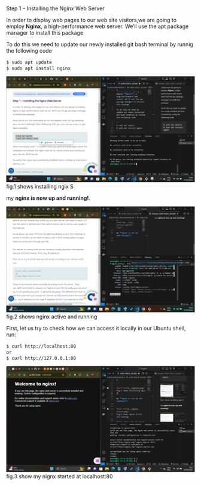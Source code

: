 #
Step 1 – Installing the Nginx Web Server

In order to display web pages to our web site visitors,we are going to employ **Nginx**, a high-performance web server. We’ll use the apt package manager to install this package 

To do this we need to update our newly installed git bash terminal by runnig the following code

```
$ sudo apt update
$ sudo apt install nginx
```

![alt text](../WEB-STACK_IMPLEMENTATION/photo/nginx1.png)
fig.1 shows installing ngix
S

my **nginx is now up and running!**.


![alt text](../WEB-STACK_IMPLEMENTATION/photo/nginx.active.png)
fig.2 shows nginx active and running

First, let us try to check how we can access it locally in our Ubuntu shell, run:

```
$ curl http://localhost:80
or
$ curl http://127.0.0.1:80
```

![alt text](../WEB-STACK_IMPLEMENTATION/photo/nginx.localhost.png)
fig.3 show my nignx started at localhost:80 